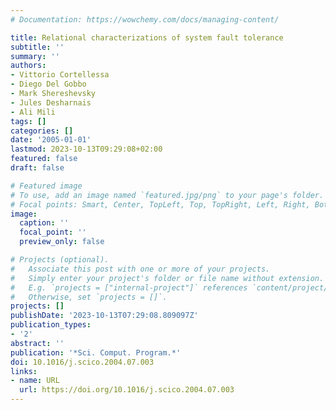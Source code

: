 ```yaml
---
# Documentation: https://wowchemy.com/docs/managing-content/

title: Relational characterizations of system fault tolerance
subtitle: ''
summary: ''
authors:
- Vittorio Cortellessa
- Diego Del Gobbo
- Mark Shereshevsky
- Jules Desharnais
- Ali Mili
tags: []
categories: []
date: '2005-01-01'
lastmod: 2023-10-13T09:29:08+02:00
featured: false
draft: false

# Featured image
# To use, add an image named `featured.jpg/png` to your page's folder.
# Focal points: Smart, Center, TopLeft, Top, TopRight, Left, Right, BottomLeft, Bottom, BottomRight.
image:
  caption: ''
  focal_point: ''
  preview_only: false

# Projects (optional).
#   Associate this post with one or more of your projects.
#   Simply enter your project's folder or file name without extension.
#   E.g. `projects = ["internal-project"]` references `content/project/deep-learning/index.md`.
#   Otherwise, set `projects = []`.
projects: []
publishDate: '2023-10-13T07:29:08.809097Z'
publication_types:
- '2'
abstract: ''
publication: '*Sci. Comput. Program.*'
doi: 10.1016/j.scico.2004.07.003
links:
- name: URL
  url: https://doi.org/10.1016/j.scico.2004.07.003
---
```

